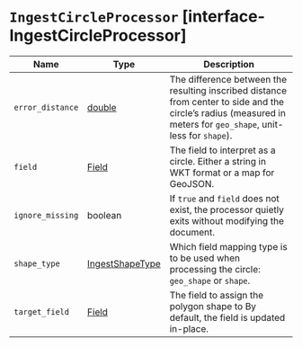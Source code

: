 # `IngestCircleProcessor` [interface-IngestCircleProcessor]

| Name | Type | Description |
| - | - | - |
| `error_distance` | [double](./double.md) | The difference between the resulting inscribed distance from center to side and the circle’s radius (measured in meters for `geo_shape`, unit-less for `shape`). |
| `field` | [Field](./Field.md) | The field to interpret as a circle. Either a string in WKT format or a map for GeoJSON. |
| `ignore_missing` | boolean | If `true` and `field` does not exist, the processor quietly exits without modifying the document. |
| `shape_type` | [IngestShapeType](./IngestShapeType.md) | Which field mapping type is to be used when processing the circle: `geo_shape` or `shape`. |
| `target_field` | [Field](./Field.md) | The field to assign the polygon shape to By default, the field is updated in-place. |
